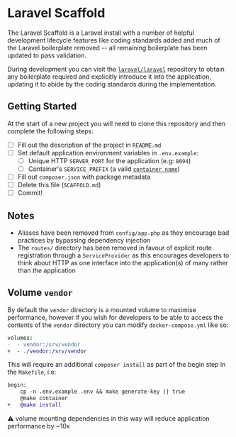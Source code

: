 # Laravel Scaffold

The Laravel Scaffold is a Laravel install with a number of helpful
development lifecycle features like coding standards added and much of the
Laravel boilerplate removed -- all remaining boilerplate has been updated to
pass validation.

During development you can visit the [`laravel/laravel`][laravel/laravel]
repository to obtain any boilerplate required and explicitly introduce it into
the application, updating it to abide by the coding standards during the
implementation.

## Getting Started

At the start of a new project you will need to clone this repository and then
complete the following steps:

- [ ] Fill out the description of the project in `README.md`
- [ ] Set default application environment variables in `.env.example`:
  - [ ] Unique HTTP `SERVER_PORT` for the application (e.g: `8094`)
  - [ ] Container's `SERVICE_PREFIX` (a valid [`container name`][docker/name])
- [ ] Fill out `composer.json` with package metadata
- [ ] Delete this file (`SCAFFOLD.md`)
- [ ] Commit!

## Notes

* Aliases have been removed from `config/app.php` as they encourage bad
  practices by bypassing dependency injection
* The `routes/` directory has been removed in favour of explicit route
  registration through a `ServiceProvider` as this encourages developers
  to think about HTTP as one interface into the application(s) of many rather
  than _the_ application

## Volume `vendor`

By default the `vendor` directory is a mounted volume to maximise performance,
however if you wish for developers to be able to access the contents of the
`vendor` directory you can modify `docker-compose.yml` like so:

```diff
volumes:
-  - vendor:/srv/vendor
+  - ./vendor:/srv/vendor
```

This will require an additional `composer install` as part of the begin step
in the `Makefile`, i.e:

```diff
begin:
	cp -n .env.example .env && make generate-key || true
	@make container
+	@make install
```

:warning: volume mounting dependencies in this way will reduce application
performance by ~10x

[laravel/laravel]: https://github.com/laravel/laravel
[docker/name]: https://github.com/moby/moby/blob/19.03/daemon/names/names.go#L6
